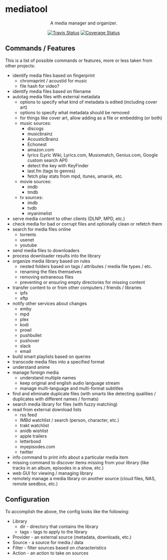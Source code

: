 # mediatool

<p align="center">
  A media manager and organizer.
</p>

<p align="center">
  <a href="https://travis-ci.org/media-tool/mediatool"><img alt="Travis Status" src="https://img.shields.io/travis/media-tool/mediatool/master.svg?style=flat&label=travis"></a>
  <a href="https://codecov.io/github/media-tool/mediatool"><img alt="Coverage Status" src="https://img.shields.io/codecov/c/github/media-tool/mediatool/master.svg?style=flat"></a>
</p>

## Commands / Features

This is a list of possible commands or features, more or less taken from other projects:

* identify media files based on fingerprint
  - chromaprint / acoustid for music
  - file hash for video?
* identify media files based on filename
* autotag media files with external metadata
  - options to specify what kind of metadata is edited (including cover art)
  - options to specify what metadata should be removed
  - for things like cover art, allow adding as a file or embedding (or both)
  - music sources:
    * discogs
    * musicbrainz
    * AcousticBrainz
    * Echonest
    * amazon.com
    * lyrics (Lyric Wiki, Lyrics.com, Musixmatch, Genius.com, Google custom search API)
    * detect the key with KeyFinder
    * last.fm (tags to genres)
    * fetch play stats from mpd, itunes, amarok, etc.
  - movie sources:
    * imdb
    * tmdb
  - tv sources:
    * imdb
    * tvdb
    * myanimelist
* serve media content to other clients (DLNP, MPD, etc.)
* check media for bad or corrupt files and optionally clean or refetch them
* search for media files online
  - torrents
  - usenet
  - youtube
* send media files to downloaders
* process downloader results into the library
* organize media library based on rules
  - nested folders based on tags / attributes / media file types / etc.
  - renaming the files themselves
  - removing extraneous files
  - preventing or ensuring empty directories for missing content
* transfer content to or from other computers / friends / libraries
  - ipfs
  - sftp
* notify other services about changes
  - emby
  - mpd
  - plex
  - kodi
  - prowl
  - pushbullet
  - pushover
  - slack
  - email
* build smart playlists based on queries
* transcode media files into a specified format
* understand anime
* manage foreign media
  - understand multiple names
  - keep original and english audio language stream
  - manage multi-language and multi-format subtitles
* find and eliminate duplicate files (with smarts like detecting qualities / duplicates with different names / formats)
* search media library for files (with fuzzy matching)
* read from external download lists
  - rss feed
  - IMBd watchlist / search (person, character, etc.)
  - trakt watchlist
  - anidb wishlist
  - apple trailers
  - letterboxd
  - myepisodes.com
  - twitter
* info command to print info about a particular media item
* missing command to discover items missing from your library (like tracks in an album, episodes in a show, etc.)
* web GUI for viewing / managing library
* remotely manage a media library on another source (cloud files, NAS, remote seedbox, etc.)

## Configuration

To accomplish the above, the config looks like the following:

* Library
  - dir - directory that contains the library
  - tags - tags to apply to the library
* Provider - an external source (metadata, downloads, etc.)
* Source - a source for media / data
* Filter - filter sources based on characteristics
* Action - an action to take on sources
